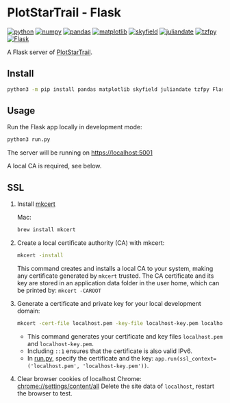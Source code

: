 # PlotStarTrail - Flask

[![python](https://img.shields.io/badge/Python-3.10,_3.11-3776AB?logo=python&logoColor=white)](https://www.python.org) [![numpy](https://img.shields.io/badge/Numpy-2.0.1-013243?logo=numpy&logoColor=white)](https://numpy.org) [![pandas](https://img.shields.io/badge/Pandas-2.2.2-150458?logo=Pandas&logoColor=white)](https://pandas.pydata.org) [![matplotlib](https://img.shields.io/badge/Matplotlib-3.9.1.post1-12557C)](https://matplotlib.org) [![skyfield](https://img.shields.io/badge/Skyfield-1.49-BD9354)](https://rhodesmill.org/skyfield) [![juliandate](https://img.shields.io/badge/Juliandate-1.0.4-BD9354)](https://pypi.org/project/juliandate) [![tzfpy](https://img.shields.io/badge/tzfpy-0.15.5-blue)](https://github.com/ringsaturn/tzfpy) [![Flask](https://img.shields.io/badge/Flask-3.0.3-39A6BD?logo=flask&logoColor=white)](https://flask.palletsprojects.com)

A Flask server of [PlotStarTrail](https://github.com/claude-hao/equinox-coord).

## Install

```sh
python3 -m pip install pandas matplotlib skyfield juliandate tzfpy Flask
```

## Usage

Run the Flask app locally in development mode:

```sh
python3 run.py
```

The server will be running on <https://localhost:5001>

A local CA is required, see below.

## SSL

1. Install [mkcert](https://github.com/FiloSottile/mkcert)

   Mac:

   ```sh
   brew install mkcert
   ```

2. Create a local certificate authority (CA) with mkcert:

   ```sh
   mkcert -install
   ```

   This command creates and installs a local CA to your system, making any certificate generated by `mkcert` trusted.
   The CA certificate and its key are stored in an application data folder in the user home, which can be printed by: `mkcert -CAROOT`

3. Generate a certificate and private key for your local development domain:

   ```sh
   mkcert -cert-file localhost.pem -key-file localhost-key.pem localhost 127.0.0.1 ::1
   ```

   - This command generates your certificate and key files `localhost.pem` and `localhost-key.pem`.
   - Including `::1` ensures that the certificate is also valid IPv6.
   - In [run.py](./run.py), specify the certificate and the key: `app.run(ssl_context=('localhost.pem', 'localhost-key.pem'))`.

4. Clear browser cookies of localhost
Chrome: [chrome://settings/content/all](chrome://settings/content/all)
Delete the site data of `localhost`, restart the browser to test.
